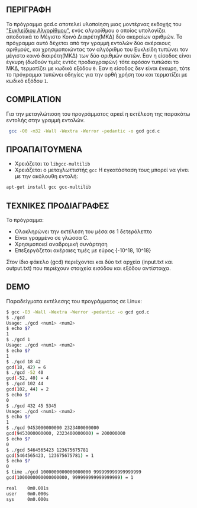 ## ΠΕΡΙΓΡΑΦΗ

<p align="center">

Το πρόγραμμα gcd.c αποτελεί υλοποίηση μιας μοντέρνας εκδοχής του ["Ευκλείδιου Αλγορίθμου"](https://en.wikipedia.org/wiki/Euclidean_algorithm), ενός αλγορίθμου ο οποίος υπολογίζει αποδοτικά το Μέγιστο Κοινό Διαιρέτη(ΜΚΔ) δύο ακεραίων αριθμών. Το πρόγραμμα αυτό δέχεται από την γραμμή εντολών δύο ακέραιους αριθμούς, και χρησιμοποιώντας τον αλγόριθμο του Ευκλείδη τυπώνει τον μέγιστο κοινό διαιρέτη(ΜΚΔ) των δύο αριθμών αυτών. Εαν η είσοδος είναι έγκυρη (δωθούν τιμές εντός προδιαγραφών) τότε εφόσον τυπώσει το ΜΚΔ, τερματίζει με κωδικό εξόδου `0`. Εαν η είσοδος δεν είναι έγκυρη, τότε το πρόγραμμα τυπώνει οδηγίες για την ορθή χρήση του και τερματίζει με κωδικό εξόδου `1`. 

</p>

## COMPILATION 
Για την μεταγλώτισση του προγράμματος αρκεί η εκτέλεση της παρακάτω εντολής στην γραμμή εντολών.

```sh
 gcc -O0 -m32 -Wall -Wextra -Werror -pedantic -o gcd gcd.c
```

</p>

## ΠΡΟΑΠΑΙΤΟΥΜΕΝΑ
- Χρειάζεται το `libgcc-multilib`
- Χρειάζεται ο μεταγλωττιστής `gcc`
  Η εγκατάσταση τους μπορεί να γίνει με την ακόλουθη εντολή:

```sh
apt-get install gcc gcc-multilib
```
  
</p>

## ΤΕΧΝΙΚΕΣ ΠΡΟΔΙΑΓΡΑΦΕΣ
To πρόγραμμα:
- Ολοκληρώνει την εκτέλεση του μέσα σε 1 δετερόλεπτο
- Είναι γραμμένο σε γλώσσα C.
- Χρησιμοποιεί αναδρομική συνάρτηση
- Επεξεργάζεται ακέραιες τιμές με εύρος {-10^18, 10^18}
  
  
Στον ίδιο φάκελο (gcd) περιέχονται και δύο txt αρχεία (input.txt και output.txt) που περιέχουν στοιχεία εισόδου και εξόδου αντίστοιχα.


## DEMO 
Παραδείγματα εκτέλεσης του προγράμματος σε Linux: 

```sh
$ gcc -O3 -Wall -Wextra -Werror -pedantic -o gcd gcd.c
$ ./gcd
Usage: ./gcd <num1> <num2>
$ echo $?
1
$ ./gcd 1
Usage: ./gcd <num1> <num2>
$ echo $?
1
$ ./gcd 18 42
gcd(18, 42) = 6
$ ./gcd -52 40
gcd(-52, 40) = 4
$ ./gcd 102 44
gcd(102, 44) = 2
$ echo $?
0
$ ./gcd 432 45 5345
Usage: ./gcd <num1> <num2>
$ echo $?
1
$ ./gcd 9453000000000 2323400000000
gcd(9453000000000, 2323400000000) = 200000000
$ echo $?
0
$ ./gcd 5464565423 123675675781
gcd(5464565423, 123675675781) = 1
$ echo $?
0
$ time ./gcd 1000000000000000000 999999999999999999
gcd(1000000000000000000, 999999999999999999) = 1

real    0m0.001s
user    0m0.000s
sys     0m0.000s
```
